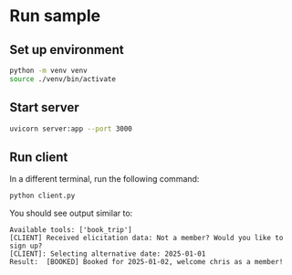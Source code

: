 # Run sample

## Set up environment

```sh
python -m venv venv
source ./venv/bin/activate
```

## Start server

```sh
uvicorn server:app --port 3000
```

## Run client

In a different terminal, run the following command:

```sh
python client.py
```

You should see output similar to:

```text
Available tools: ['book_trip']
[CLIENT] Received elicitation data: Not a member? Would you like to sign up?
[CLIENT]: Selecting alternative date: 2025-01-01
Result:  [BOOKED] Booked for 2025-01-02, welcome chris as a member!
````
